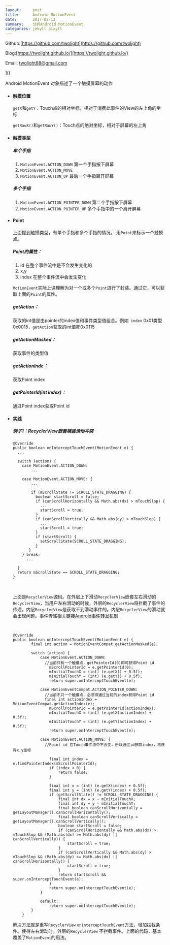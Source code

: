 ```yaml
---
layout:     post
title:      Android MotionEvent
date:       2017-02-13
summary:    分析Android MotionEvent
categories: jekyll pixyll
---
```


Github:[https://github.com/twolight](https://github.com/twolight)

Blog:[https://twolight.github.io/](https://twolight.github.io/)

Email: [twolight88@gmail.com](twolight88@gmail.com)



]()

Android MotionEvent 对象描述了一个触摸屏幕的动作

* #### 触摸位置

  ``getX``和``getY``：Touch点的相对坐标，相对于消费此事件的View的左上角的坐标

  `getRawX()`和`getRawY()`：Touch点的绝对坐标，相对于屏幕的左上角

* #### 触摸类型

  ##### 单个手指

  1. ``MotionEvent.ACTION_DOWN`` 第一个手指按下屏幕
  2. ``MotionEvent.ACTION_MOVE``
  3. ``MotionEvent.ACTION_UP`` 最后一个手指离开屏幕


  ##### 多个手指

  1. ``MotionEvent.ACTION_POINTER_DOWN`` 第二个手指按下屏幕
  2. ``MotionEvent.ACTION_POINTER_UP`` 多个手指中的一个离开屏幕


* #### Point

  上面提到触摸类型，有单个手指和多个手指的情况， 用``Point``来标示一个触摸点。

  ##### Point的属性：

  1. id  在整个事件流中是不会发生变化的
  2. x,y
  3. index  在整个事件流中会发生变化

  ``MotionEvent``实际上课理解为对一个或多个``Point``进行了封装。通过它，可以获取上面的``Point``的属性。

  ##### getAction：

  获取的int值是由pointer的index值和事件类型值组合。例如`` index`` 0x01类型 0x0015，``getAction``获取的int值死0x0115

  ##### getActionMasked：

  获取事件的类型值

  ##### getActionInde：

  获取Point index

  ##### getPointerId(int index)：

  通过Point index获取Point id 

* #### 实践

  ##### 例子1：RecyclerView嵌套横竖滑动冲突

  ````
  @Override
  public boolean onInterceptTouchEvent(MotionEvent e) {  
    ...

    switch (action) {
      case MotionEvent.ACTION_DOWN:
          ...

      case MotionEvent.ACTION_MOVE: {
          ...

          if (mScrollState != SCROLL_STATE_DRAGGING) {
            boolean startScroll = false;
            if (canScrollHorizontally && Math.abs(dx) > mTouchSlop) {
              ...
              startScroll = true;
            }
            if (canScrollVertically && Math.abs(dy) > mTouchSlop) {
              ...
              startScroll = true;
            }
            if (startScroll) {
              setScrollState(SCROLL_STATE_DRAGGING);
            }
         }
      } break;
        ...

    }
    return mScrollState == SCROLL_STATE_DRAGGING;
  }
  ````

  ​

  上面是``RecyclerView``源码。在外层上下滑动``RecyclerView``嵌套左右滑动的 ``RecyclerView``，当用户左右滑动的时候，外层的``RecyclerView``将拦截了事件的传递，内层``RecyclerView``是获取不到滑动事件的。内层``RecyclerView``的滑动就会出现问题。事件传递相关链接[Android事件转发机制](https://twolight.github.io/jekyll/pixyll/2017/02/13/Android-Touch-Event-Dispatch/)

  ​

  ````
  @Override
  public boolean onInterceptTouchEvent(MotionEvent e) {
          final int action = MotionEventCompat.getActionMasked(e);
          
          switch (action) {
              case MotionEvent.ACTION_DOWN:
              	//当前只有一个触摸点，getPointerId(0)即可获得Point id
                  mScrollPointerId = e.getPointerId(0);
                  mInitialTouchX = (int) (e.getX() + 0.5f);
                  mInitialTouchY = (int) (e.getY() + 0.5f);
                  return super.onInterceptTouchEvent(e);

              case MotionEventCompat.ACTION_POINTER_DOWN:
              	//当前不只一个触摸点，必须得通过当前的index获得Point id
              	final int actionIndex = MotionEventCompat.getActionIndex(e);
                  mScrollPointerId = e.getPointerId(actionIndex);
                  mInitialTouchX = (int) (e.getX(actionIndex) + 0.5f);
                  mInitialTouchY = (int) (e.getY(actionIndex) + 0.5f);
                  return super.onInterceptTouchEvent(e);

              case MotionEvent.ACTION_MOVE: {
              	//Point id 在Touch事件流中不会变，所以通过id获取index，再获得x,y坐标
              	
                  final int index = e.findPointerIndex(mScrollPointerId);
                  if (index < 0) {
                      return false;
                  }

                  final int x = (int) (e.getX(index) + 0.5f);
                  final int y = (int) (e.getY(index) + 0.5f);
                  if (getScrollState() != SCROLL_STATE_DRAGGING) {
                      final int dx = x - mInitialTouchX;
                      final int dy = y - mInitialTouchY;
                      final boolean canScrollHorizontally = getLayoutManager().canScrollHorizontally();
                      final boolean canScrollVertically = getLayoutManager().canScrollVertically();
                      boolean startScroll = false;
                      if (canScrollHorizontally && Math.abs(dx) > mTouchSlop && (Math.abs(dx) >= Math.abs(dy) || canScrollVertically)) {
                          startScroll = true;
                      }
                      if (canScrollVertically && Math.abs(dy) > mTouchSlop && (Math.abs(dy) >= Math.abs(dx) || canScrollHorizontally)) {
                          startScroll = true;
                      }
                      return startScroll && super.onInterceptTouchEvent(e);
                  }
                  return super.onInterceptTouchEvent(e);
              }

              default:
                  return super.onInterceptTouchEvent(e);
          }
      }
  ````

  解决方法就是重写``RecyclerView`` ``onInterceptTouchEvent``方法，增加拦截条件。使得左右滑动时，外层的``RecyclerView`` 不拦截事件。上面的代码，基本覆盖了``MotionEvent``的用法。

  ​

  ​




